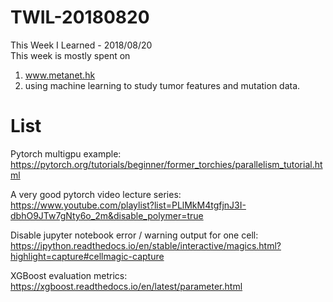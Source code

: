 # TWIL-20180820
This Week I Learned - 2018/08/20  
This week is mostly spent on 
1. www.metanet.hk
2. using machine learning to study tumor features and mutation data.

# List
Pytorch multigpu example:  
https://pytorch.org/tutorials/beginner/former_torchies/parallelism_tutorial.html

A very good pytorch video lecture series:  
https://www.youtube.com/playlist?list=PLlMkM4tgfjnJ3I-dbhO9JTw7gNty6o_2m&disable_polymer=true

Disable jupyter notebook error / warning output for one cell:  
https://ipython.readthedocs.io/en/stable/interactive/magics.html?highlight=capture#cellmagic-capture

XGBoost evaluation metrics:  
https://xgboost.readthedocs.io/en/latest/parameter.html
